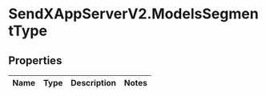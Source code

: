 # SendXAppServerV2.ModelsSegmentType

## Properties
Name | Type | Description | Notes
------------ | ------------- | ------------- | -------------


